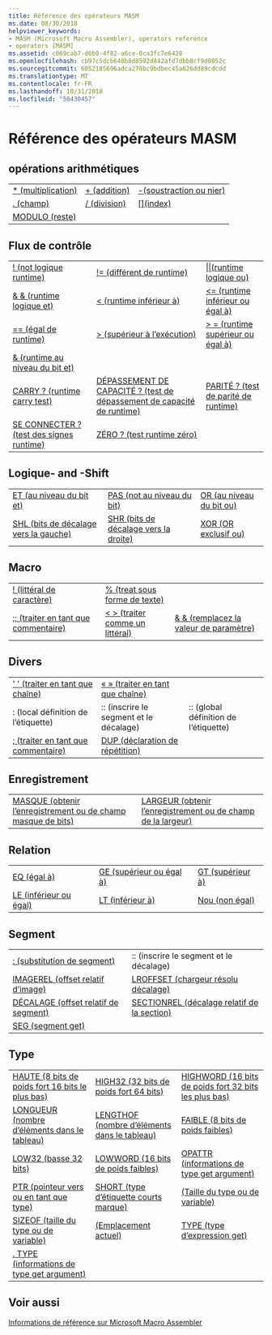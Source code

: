 ```yaml
---
title: Référence des opérateurs MASM
ms.date: 08/30/2018
helpviewer_keywords:
- MASM (Microsoft Macro Assembler), operators reference
- operators [MASM]
ms.assetid: c069cab7-d6b0-4f82-a6ce-0ca3fc7e6428
ms.openlocfilehash: cb97c5dcb640b8d8592d842afd7dbb8cf9d0852c
ms.sourcegitcommit: 6052185696adca270bc9bdbec45a626dd89cdcdd
ms.translationtype: MT
ms.contentlocale: fr-FR
ms.lasthandoff: 10/31/2018
ms.locfileid: "50430457"
---
```

# <a name="masm-operators-reference"></a>Référence des opérateurs MASM

## <a name="arithmetic"></a>opérations arithmétiques

||||
|-|-|-|
|[* (multiplication)](operator-multiply.md)|[+ (addition)](operator-add.md)|[-(soustraction ou nier)](operator-subtract-2.md)|
|[. (champ)](operator-dot.md)|[/ (division)](operator-subtract-1.md)|[&#91;&#93;(index)](operator-brackets.md)|
|[MODULO (reste)](operator-mod.md)|||

## <a name="control-flow"></a>Flux de contrôle

||||
|-|-|-|
|[\! (not logique runtime)](operator-logical-not-masm-run-time.md)|[\!= (différent de runtime)](operator-not-equal-masm.md)|[&#124;&#124;(runtime logique ou)](operator-logical-or.md)|
|[& & (runtime logique et)](operator-logical-and-masm-run-time.md)|[< (runtime inférieur à)](operator-less-than-masm-run-time.md)|[\<= (runtime inférieur ou égal à)](operator-less-or-equal-masm-run-time.md)|
|[== (égal de runtime)](operator-equal-masm-run-time.md)|[> (supérieur à l’exécution)](operator-greater-than-masm-run-time.md)|[> = (runtime supérieur ou égal à)](operator-greater-or-equal-masm-run-time.md)|
|[& (runtime au niveau du bit et)](operator-bitwise-and.md)|||
|[CARRY ? (runtime carry test)](operator-carry-q.md)|[DÉPASSEMENT DE CAPACITÉ ? (test de dépassement de capacité de runtime)](operator-overflow-q.md)|[PARITÉ ? (test de parité de runtime)](operator-parity-q.md)|
|[SE CONNECTER ? (test des signes runtime)](operator-sign-q.md)|[ZÉRO ? (test runtime zéro)](operator-zero-q.md)||

## <a name="logical-and-shift"></a>Logique- and -Shift

||||
|-|-|-|
|[ET (au niveau du bit et)](operator-and.md)|[PAS (not au niveau du bit)](operator-not.md)|[OR (au niveau du bit ou)](operator-or.md)|
|[SHL (bits de décalage vers la gauche)](operator-shl.md)|[SHR (bits de décalage vers la droite)](operator-shr.md)|[XOR (OR exclusif ou)](operator-xor.md)|

## <a name="macro"></a>Macro

||||
|-|-|-|
|[\! (littéral de caractère)](operator-logical-not-masm.md)|[% (treat sous forme de texte)](operator-percent.md)||
|[;; (traiter en tant que commentaire)](operator-semicolons.md)|[&lt; &gt; (traiter comme un littéral)](operator-literal.md)|[& & (remplacez la valeur de paramètre)](operator-logical-and-masm.md)|

## <a name="miscellaneous"></a>Divers

||||
|-|-|-|
|[' ' (traiter en tant que chaîne)](operator-single-quote.md)|[« » (traiter en tant que chaîne)](operator-double-quote.md)||
|: (local définition de l’étiquette)|:: (inscrire le segment et le décalage)|:: (global définition de l’étiquette)|
|[; (traiter en tant que commentaire)](operator-semicolon.md)|[DUP (déclaration de répétition)](operator-dup.md)||

## <a name="record"></a>Enregistrement

|||
|-|-|
|[MASQUE (obtenir l’enregistrement ou de champ masque de bits)](operator-mask.md)|[LARGEUR (obtenir l’enregistrement ou de champ de la largeur)](operator-width.md)|

## <a name="relational"></a>Relation

||||
|-|-|-|
|[EQ (égal à)](operator-eq.md)|[GE (supérieur ou égal à)](operator-ge.md)|[GT (supérieur à)](operator-gt.md)|
|[LE (inférieur ou égal)](operator-le.md)|[LT (inférieur à)](operator-lt.md)|[Nou (non égal)](operator-ne.md)|

## <a name="segment"></a>Segment

|||
|-|-|
|[: (substitution de segment)](operator-colon.md)|:: (inscrire le segment et le décalage)|
|[IMAGEREL (offset relatif d’image)](operator-imagerel.md)|[LROFFSET (chargeur résolu décalage)](operator-lroffset.md)|
|[DÉCALAGE (offset relatif de segment)](operator-offset.md)|[SECTIONREL (décalage relatif de la section)](operator-sectionrel.md)|
|[SEG (segment get)](operator-seg.md)||

## <a name="type"></a>Type

||||
|-|-|-|
|[HAUTE (8 bits de poids fort 16 bits le plus bas)](operator-high.md)|[HIGH32 (32 bits de poids fort 64 bits)](operator-high32.md)|[HIGHWORD (16 bits de poids fort 32 bits les plus bas)](operator-highword.md)|
|[LONGUEUR (nombre d’éléments dans le tableau)](operator-length.md)|[LENGTHOF (nombre d’éléments dans le tableau)](operator-lengthof.md)|[FAIBLE (8 bits de poids faibles)](operator-low.md)|
|[LOW32 (basse 32 bits)](operator-low32.md)|[LOWWORD (16 bits de poids faibles)](operator-lowword.md)|[OPATTR (informations de type get argument)](operator-opattr.md)|
|[PTR (pointeur vers ou en tant que type)](operator-ptr.md)|[SHORT (type d’étiquette courts marque)](operator-short.md)|[(Taille du type ou de variable)](operator-size.md)|
|[SIZEOF (taille du type ou de variable)](operator-sizeof.md)|[(Emplacement actuel)](operator-this.md)|[TYPE (type d’expression get)](operator-type.md)|
|[. TYPE (informations de type get argument)](operator-dot-type.md)|||

## <a name="see-also"></a>Voir aussi

[Informations de référence sur Microsoft Macro Assembler](microsoft-macro-assembler-reference.md)<br/>
